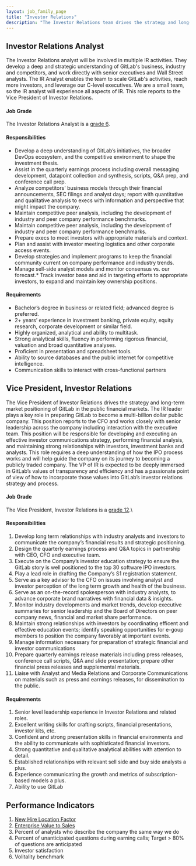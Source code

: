 ```yaml
---
layout: job_family_page
title: "Investor Relations"
description: "The Investor Relations team drives the strategy and long-term market positioning of GitLab in the public financial markets."
---
```


## Investor Relations Analyst

The Investor Relations analyst will be involved in multiple IR activities. They develop a deep and strategic understanding of GitLab's business, industry and competitors, and work directly with senior executives and Wall Street analysts. The IR Analyst enables the team to scale GitLab's activities, reach more investors, and leverage our C-level executives. We are a small team, so the IR analyst will experience all aspects of IR.  This role reports to the Vice President of Investor Relations.

#### Job Grade

The Investor Relations Analyst is a [grade 6](https://about.gitlab.com/handbook/total-rewards/compensation/compensation-calculator/#gitlab-job-grades).

#### Responsibilities

- Develop a deep understanding of GitLab’s initiatives, the broader DevOps ecosystem, and the competitive environment to shape the investment thesis.
- Assist in the quarterly earnings process including overall messaging development, datapoint collection and synthesis, scripts, Q&A prep, and conference call prep.
- Analyze competitors' business models through their financial announcements, SEC filings and analyst days; report with quantitative and qualitative analysis to execs with information and perspective that might impact the company.
- Maintain competitive peer analysis, including the development of industry and peer company performance benchmarks.
- Maintain competitive peer analysis, including the development of industry and peer company performance benchmarks.
- Prepare execs to meet investors with appropriate materials and context.
- Plan and assist with investor meeting logistics and other corporate access events.
- Develop strategies and implement programs to keep the financial community current on company performance and industry trends.
- Manage sell-side analyst models and monitor consensus vs. our forecast.* Track investor base and aid in targeting efforts to appropriate investors, to expand and maintain key ownership positions.


#### Requirements

- Bachelor’s degree in business or related field; advanced degree is preferred.
- 2+ years’ experience in investment banking, private equity, equity research, corporate development or similar field.
- Highly organized, analytical and ability to multitask.
- Strong analytical skills, fluency in performing rigorous financial, valuation and broad quantitative analyses.
- Proficient in presentation and spreadsheet tools.
- Ability to source databases and the public internet for competitive intelligence.
- Communication skills to interact with cross-functional partners



## Vice President, Investor Relations

The Vice President of Investor Relations drives the strategy and long-term market positioning of GitLab in the public financial markets. The IR leader plays a key role in preparing GitLab to become a multi-billion dollar public company. This position reports to the CFO and works closely with senior leadership across the company including interaction with the executive team. This position will be responsible for developing and executing an effective investor communications strategy, performing financial analysis, and maintaining strong relationships with investors, investment banks and analysts. This role requires a deep understanding of how the IPO process works and will help guide the company on its journey to becoming a publicly traded company. The VP of IR is expected to be deeply immersed in GitLab’s values of transparency and efficiency and has a passionate point of view of how to incorporate those values into GitLab’s investor relations strategy and process.

#### Job Grade

The Vice President, Investor Relations is a [grade 12](https://about.gitlab.com/handbook/total-rewards/compensation/compensation-calculator/#gitlab-job-grades).\

#### Responsibilities

1. Develop long term relationships with industry analysts and investors to communicate the company’s financial results and strategic positioning.
1. Design the quarterly earnings process and Q&A topics in partnership with CEO, CFO and executive team.
1. Execute on the Company’s investor education strategy to ensure the GitLab story is well positioned to the top 30 software IPO investors.
1. Play a lead role in drafting the Company’s S1 registration statement.
1. Serve as a key advisor to the CFO on issues involving analyst and investor perception of the long term growth and health of the business.
1. Serve as an on-the-record spokesperson with industry analysts, to advance corporate brand narratives with financial data & insights.
1. Monitor industry developments and market trends, develop executive summaries for senior leadership and the Board of Directors on peer company news, financial and market share performance.
1. Maintain strong relationships with investors by coordinating efficent and effective education events; identify speaking opportunities for e-goup members to position the company favorably at important events.
1. Manage information necessary for preparation of strategic financial and investor communications
1. Prepare quarterly earnings release materials including press releases, conference call scripts, Q&A and slide presentation; prepare other financial press releases and supplemental materials.
1. Liaise with Analyst and Media Relations and Corporate Communications on materials such as press and earnings releases, for dissemination to the public.

#### Requirements

1. Senior level leadership experience in Investor Relations and related roles.
1. Excellent writing skills for crafting scripts, financial presentations, investor kits, etc.
1. Confident and strong presentation skills in financial environments and the ability to communicate with sophisticated financial investors.
1. Strong quantitative and qualitative analytical abilities with attention to detail.
1. Established relationships with relevant sell side and buy side analysts a plus.
1. Experience communicating the growth and metrics of subscription-based models a plus.
1. Ability to use GitLab

## Performance Indicators

1. [New Hire Location Factor](/#new-hire-location-factor)
1. [Enterprise Value to Sales](https://about.gitlab.com/handbook/finance/investor-relations/#enterprise-value-to-sales)
1. Percent of analysts who describe the company the same way we do
1. Percent of unanticipated questions during earning calls; Target > 80% of questions are anticipated
1. Investor satisfaction
1. Volitality benchmark




